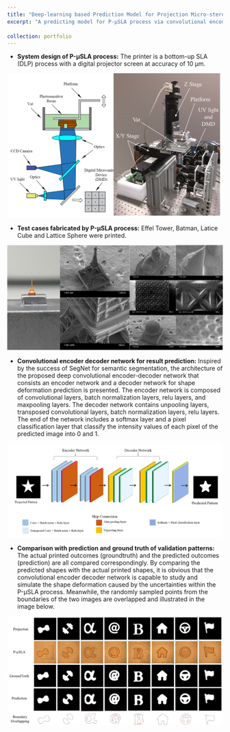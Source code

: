```yaml
---
title: "Deep-learning based Prediction Model for Projection Micro-stereolithography (P-µSLA) Process [Click for detail]"
excerpt: "A predicting model for P-µSLA process via convolutional encoder-decoder networks. Related [[Paper]](https://fanfeiuiowa.github.io/files/v01bt02a033-detc2018-85458.pdf)<br/><br/><img src='/images/usla_schematics.png' width='400'/>"

collection: portfolio
---
```

* **System design of P-µSLA process:** The printer is a bottom-up SLA (DLP) process with a digital projector screen at accuracy of 10 µm. 

<p align="center">
  <img src='/images/usla_schematics.png' width='500'/>
</p>

* **Test cases fabricated by P-µSLA process:** Effel Tower, Batman, Latice Cube and Lattice Sphere were printed.

<p align="center">
  <img src='/images/usla_samples.png' width='600'/>
</p>

* **Convolutional encoder decoder network for result prediction:** Inspired by the success of SegNet for semantic segmentation, the architecture of the proposed deep convolutional encoder-decoder network that consists an encoder network and a decoder network for shape deformation prediction is presented. The encoder network is composed of convolutional layers, batch normalization layers, relu layers, and maxpooling layers. The decoder network contains unpooling layers, transposed convolutional layers, batch normalization layers, relu layers. The end of the network includes a softmax layer and a pixel classification layer that classify the intensity values of each pixel of the predicted image into 0 and 1.

<p align="center">
  <img src='/images/network.PNG' width='700'/>
</p>

* **Comparison with prediction and ground truth of validation patterns:** The actual printed outcomes (groundtruth) and the predicted outcomes (prediction) are all compared correspondingly. By comparing the predicted shapes with the actual printed shapes, it is obvious that the convolutional encoder decoder network is capable to study and simulate the shape deformation caused by the uncertainties within the P-µSLA process. Meanwhile, the randomly sampled points from the boundaries of the two images are overlapped and illustrated in the image below.

<p align="center">
  <img src='/images/comparison.PNG' width='700'/>
</p>